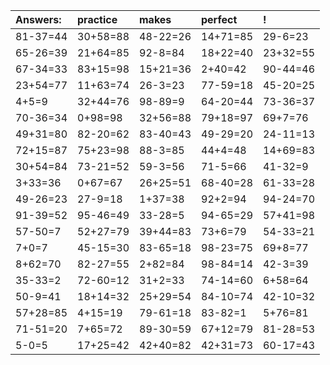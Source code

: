| Answers: | practice | makes | perfect | ! |
| :--- | :--- | :--- | :--- | :--- |
| 81-37=44 | 30+58=88 | 48-22=26 | 14+71=85 | 29-6=23 | 
| 65-26=39 | 21+64=85 | 92-8=84 | 18+22=40 | 23+32=55 | 
| 67-34=33 | 83+15=98 | 15+21=36 | 2+40=42 | 90-44=46 | 
| 23+54=77 | 11+63=74 | 26-3=23 | 77-59=18 | 45-20=25 | 
| 4+5=9 | 32+44=76 | 98-89=9 | 64-20=44 | 73-36=37 | 
| 70-36=34 | 0+98=98 | 32+56=88 | 79+18=97 | 69+7=76 | 
| 49+31=80 | 82-20=62 | 83-40=43 | 49-29=20 | 24-11=13 | 
| 72+15=87 | 75+23=98 | 88-3=85 | 44+4=48 | 14+69=83 | 
| 30+54=84 | 73-21=52 | 59-3=56 | 71-5=66 | 41-32=9 | 
| 3+33=36 | 0+67=67 | 26+25=51 | 68-40=28 | 61-33=28 | 
| 49-26=23 | 27-9=18 | 1+37=38 | 92+2=94 | 94-24=70 | 
| 91-39=52 | 95-46=49 | 33-28=5 | 94-65=29 | 57+41=98 | 
| 57-50=7 | 52+27=79 | 39+44=83 | 73+6=79 | 54-33=21 | 
| 7+0=7 | 45-15=30 | 83-65=18 | 98-23=75 | 69+8=77 | 
| 8+62=70 | 82-27=55 | 2+82=84 | 98-84=14 | 42-3=39 | 
| 35-33=2 | 72-60=12 | 31+2=33 | 74-14=60 | 6+58=64 | 
| 50-9=41 | 18+14=32 | 25+29=54 | 84-10=74 | 42-10=32 | 
| 57+28=85 | 4+15=19 | 79-61=18 | 83-82=1 | 5+76=81 | 
| 71-51=20 | 7+65=72 | 89-30=59 | 67+12=79 | 81-28=53 | 
| 5-0=5 | 17+25=42 | 42+40=82 | 42+31=73 | 60-17=43 | 

